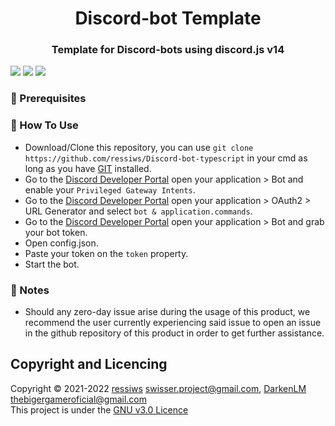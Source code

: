 <h1 align="center">Discord-bot Template</h1>
<h3 align="center">Template for Discord-bots using discord.js v14</h3>

![](https://img.shields.io/github/issues/ressiws/Discord-bot-js?style=for-the-badge)
![](https://img.shields.io/github/stars/ressiws/Discord-bot-js?style=for-the-badge)
![](https://img.shields.io/github/license/ressiws/Discord-bot-js?style=for-the-badge)

### :wrench: Prerequisites


### 🌠 How To Use
- Download/Clone this repository, you can use `git clone https://github.com/ressiws/Discord-bot-typescript` in your cmd as long as you have [GIT](https://git-scm.com/) installed.
- Go to the [Discord Developer Portal](https://discord.com/developers/applications) open your application > Bot and enable your `Privileged Gateway Intents`.
- Go to the [Discord Developer Portal](https://discord.com/developers/applications) open your application > OAuth2 > URL Generator and select `bot & application.commands`.
- Go to the [Discord Developer Portal](https://discord.com/developers/applications) open your application > Bot and grab your bot token.
- Open config.json.
- Paste your token on the `token` property.
- Start the bot.

### 📢 Notes
- Should any zero-day issue arise during the usage of this product, we recommend the user currently experiencing said issue to open an issue in the github repository of this product in order to get further assistance.

## Copyright and Licencing
Copyright © 2021-2022 [ressiws](https://github.com/ressiws) swisser.project@gmail.com, [DarkenLM](https://github.com/DarkenLM) thebigergameroficial@gmail.com  
This project is under the [GNU v3.0 Licence](./LICENSE)
